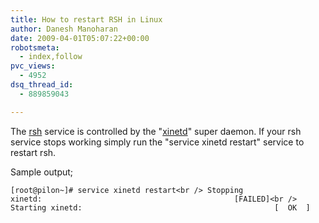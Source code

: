 ```yaml
---
title: How to restart RSH in Linux
author: Danesh Manoharan
date: 2009-04-01T05:07:22+00:00
robotsmeta:
  - index,follow
pvc_views:
  - 4952
dsq_thread_id:
  - 889859043

---
```

The [rsh][1] service is controlled by the "[xinetd][2]" super daemon. If your rsh service stops working simply run the "service xinetd restart" service to restart rsh.

Sample output;

`[root@pilon~]# service xinetd restart<br />
Stopping xinetd:                                           [FAILED]<br />
Starting xinetd:                                           [  OK  ]`

 [1]: http://en.wikipedia.org/wiki/Remote_Shell
 [2]: http://en.wikipedia.org/wiki/Xinetd